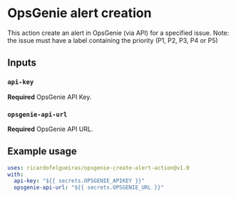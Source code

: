 # OpsGenie alert creation 

This action create an alert in OpsGenie (via API) for a specified issue. 
Note: the issue must have a label containing the priority (P1, P2, P3, P4 or P5)

## Inputs

### `api-key`

**Required** OpsGenie API Key.

### `opsgenie-api-url`

**Required** OpsGenie API URL.

## Example usage

```yaml
uses: ricardofelgueiras/opsgenie-create-alert-action@v1.0
with:
  api-key: "${{ secrets.OPSGENIE_APIKEY }}"
  opsgenie-api-url: "${{ secrets.OPSGENIE_URL }}"
```